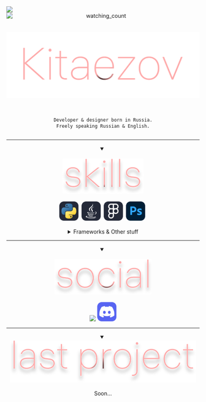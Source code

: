 <div align="center" class="head-me" style="display: flex; flex-flow: column wrap;">
	<img src="https://api.statusbadges.me/badge/status/492044354714861570"/> <img src="https://komarev.com/ghpvc/?username=kitaezov&color=9963B3" alt="watching_count" /><br>
	<br>
	<img src="https://github.com/kitaezov/kitaezov/blob/main/img/kitaezov.svg"/>
	<br><br>
 
	Developer & designer born in Russia.
  	Freely speaking Russian & English.
</div>

----

<div align="center" class="skills" style="display: flex; flex-flow: column wrap">
	<details open>
	<summary></summary><br>
	<img src="https://github.com/kitaezov/kitaezov/blob/main/img/skills.svg""/><br><br>
	<img src="https://raw.githubusercontent.com/tandpfun/skill-icons/de91fca307a83d75fc5b1f6ce24540454acead41/icons/Python-Dark.svg" width="50"/><a>&nbsp;</a>
	<img src="https://raw.githubusercontent.com/tandpfun/skill-icons/de91fca307a83d75fc5b1f6ce24540454acead41/icons/Java-Dark.svg" width="50"/><a>&nbsp;</a> 
	<img src="https://raw.githubusercontent.com/tandpfun/skill-icons/de91fca307a83d75fc5b1f6ce24540454acead41/icons/Figma-Dark.svg" width="50"/><a>&nbsp;</a> 
	<img src="https://raw.githubusercontent.com/tandpfun/skill-icons/de91fca307a83d75fc5b1f6ce24540454acead41/icons/Photoshop.svg" width="50"/><a>&nbsp;</a> 
	<br><br>
	<details>
	<summary>Frameworks & Other stuff</summary>
		<br>
		<img src="https://skillicons.dev/icons?i=git,mysql,fastapi,discord"/><br>
  		<a>And more...</a>		
	</details>
	</details>
</div>

----

<div align="center" class="contacts" style="display: flex; flex-flow: column wrap;">
	<details open>
	<summary></summary><br>
	<img src="https://github.com/kitaezov/kitaezov/blob/main/img/social.svg""/>
	<br><br>
  	<a href="https://t.me/"><img src="https://upload.wikimedia.org/wikipedia/commons/thumb/8/82/Telegram_logo.svg/512px-Telegram_logo.svg.png?20220101141644" width="50"/></a>
	<a href="https://discord.com/users/492044354714861570"><img src="https://raw.githubusercontent.com/tandpfun/skill-icons/de91fca307a83d75fc5b1f6ce24540454acead41/icons/Discord.svg" width="50"/></a>
	</details>	
</div>

----

<div align="center" class="projects" style="display: flex; flex-flow: column wrap;">
<details open>
<summary></summary>
<img src="https://github.com/kitaezov/kitaezov/blob/main/img/last-project.svg""/><br><br>
<a>Soon...</a>	
</details>
</div>
